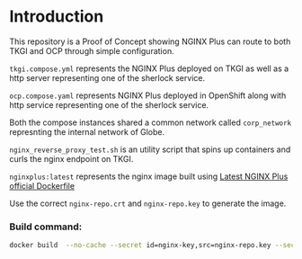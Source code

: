 # Introduction

This repository is a Proof of Concept showing NGINX Plus can route to both TKGI and OCP through simple configuration. 

`tkgi.compose.yml` represents the NGINX Plus deployed on TKGI as well as a http server representing one of the sherlock service. 

`ocp.compose.yaml` represents NGINX Plus deployed in OpenShift along with http service representing one of the sherlock service. 

Both the compose instances shared a common network called `corp_network` represnting the internal network of Globe. 

`nginx_reverse_proxy_test.sh` is an utility script that spins up containers and curls the nginx endpoint on TKGI. 

`nginxplus:latest` represents the nginx image built using [Latest NGINX Plus official Dockerfile](https://gist.githubusercontent.com/nginx-gists/36e97fc87efb5cf0039978c8e41a34b5/raw/0b18ade0d3a9a384b38fd79197743bc7f59581e4/Dockerfile)

Use the correct `nginx-repo.crt` and `nginx-repo.key` to generate the image.

### Build command:

```bash
docker build  --no-cache --secret id=nginx-key,src=nginx-repo.key --secret id=nginx-crt,src=nginx-repo.crt -t nginxplus .
```